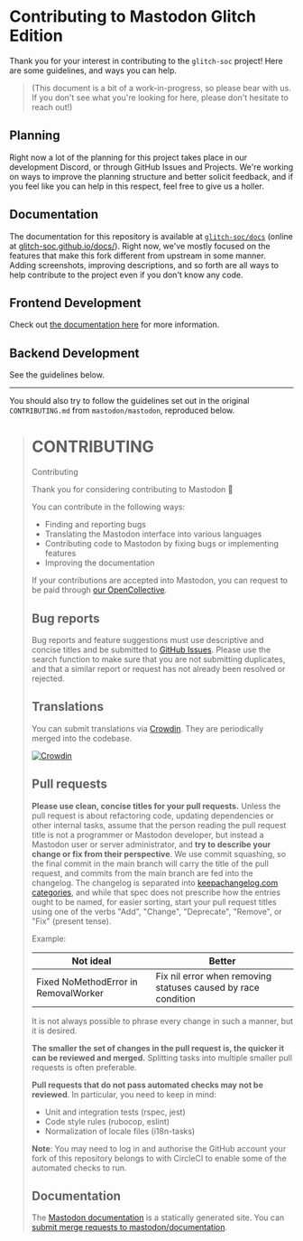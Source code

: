 #  Contributing to Mastodon Glitch Edition  #

Thank you for your interest in contributing to the `glitch-soc` project!
Here are some guidelines, and ways you can help.

>   (This document is a bit of a work-in-progress, so please bear with us.
>   If you don't see what you're looking for here, please don't hesitate to reach out!)

##  Planning  ##

Right now a lot of the planning for this project takes place in our development Discord, or through GitHub Issues and Projects.
We're working on ways to improve the planning structure and better solicit feedback, and if you feel like you can help in this respect, feel free to give us a holler.

##  Documentation  ##

The documentation for this repository is available at [`glitch-soc/docs`](https://github.com/glitch-soc/docs) (online at [glitch-soc.github.io/docs/](https://glitch-soc.github.io/docs/)).
Right now, we've mostly focused on the features that make this fork different from upstream in some manner.
Adding screenshots, improving descriptions, and so forth are all ways to help contribute to the project even if you don't know any code.

##  Frontend Development  ##

Check out [the documentation here](https://glitch-soc.github.io/docs/contributing/frontend/) for more information.

##  Backend Development  ##

See the guidelines below.

 - - -

You should also try to follow the guidelines set out in the original `CONTRIBUTING.md` from `mastodon/mastodon`, reproduced below.

<blockquote>

CONTRIBUTING
=======
Contributing

Thank you for considering contributing to Mastodon 🐘

You can contribute in the following ways:

- Finding and reporting bugs
- Translating the Mastodon interface into various languages
- Contributing code to Mastodon by fixing bugs or implementing features
- Improving the documentation

If your contributions are accepted into Mastodon, you can request to be paid through [our OpenCollective](https://opencollective.com/mastodon).

## Bug reports

Bug reports and feature suggestions must use descriptive and concise titles and be submitted to [GitHub Issues](https://github.com/mastodon/mastodon/issues). Please use the search function to make sure that you are not submitting duplicates, and that a similar report or request has not already been resolved or rejected.

## Translations

You can submit translations via [Crowdin](https://crowdin.com/project/mastodon). They are periodically merged into the codebase.

[![Crowdin](https://d322cqt584bo4o.cloudfront.net/mastodon/localized.svg)](https://crowdin.com/project/mastodon)

## Pull requests

**Please use clean, concise titles for your pull requests.** Unless the pull request is about refactoring code, updating dependencies or other internal tasks, assume that the person reading the pull request title is not a programmer or Mastodon developer, but instead a Mastodon user or server administrator, and **try to describe your change or fix from their perspective**. We use commit squashing, so the final commit in the main branch will carry the title of the pull request, and commits from the main branch are fed into the changelog. The changelog is separated into [keepachangelog.com categories](https://keepachangelog.com/en/1.0.0/), and while that spec does not prescribe how the entries ought to be named, for easier sorting, start your pull request titles using one of the verbs "Add", "Change", "Deprecate", "Remove", or "Fix" (present tense).

Example:

|Not ideal|Better|
|---|----|
|Fixed NoMethodError in RemovalWorker|Fix nil error when removing statuses caused by race condition|

It is not always possible to phrase every change in such a manner, but it is desired.

**The smaller the set of changes in the pull request is, the quicker it can be reviewed and merged.** Splitting tasks into multiple smaller pull requests is often preferable.

**Pull requests that do not pass automated checks may not be reviewed**. In particular, you need to keep in mind:

- Unit and integration tests (rspec, jest)
- Code style rules (rubocop, eslint)
- Normalization of locale files (i18n-tasks)

**Note**: You may need to log in and authorise the GitHub account your fork of this repository belongs to with CircleCI to enable some of the automated checks to run.

## Documentation

The [Mastodon documentation](https://docs.joinmastodon.org) is a statically generated site. You can [submit merge requests to mastodon/documentation](https://github.com/mastodon/documentation).

</blockquote>
